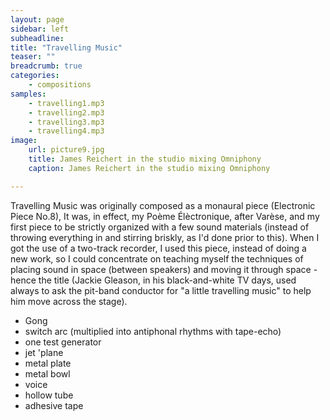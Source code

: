 ```yaml
---
layout: page
sidebar: left
subheadline: 
title: "Travelling Music"
teaser: ""
breadcrumb: true
categories:
    - compositions
samples:
    - travelling1.mp3
    - travelling2.mp3
    - travelling3.mp3
    - travelling4.mp3
image:
    url: picture9.jpg
    title: James Reichert in the studio mixing Omniphony
    caption: James Reichert in the studio mixing Omniphony

---
```


Travelling Music was originally composed as a monaural piece (Electronic Piece No.8), It was, in effect, my Poème Élèctronique, after Varèse, and my first piece to be strictly organized with a few sound materials (instead of throwing everything in and stirring briskly, as I'd done prior to this). When I got the use of a two-track recorder, I used this piece, instead of doing a new work, so I could concentrate on teaching myself the techniques of placing sound in space (between speakers) and moving it through space - hence the title (Jackie Gleason, in his black-and-white TV days, used always to ask the pit-band conductor for "a little travelling music" to help him move across the stage).

* Gong
* switch arc (multiplied into antiphonal rhythms with tape-echo)
* one test generator
* jet 'plane
* metal plate
* metal bowl
* voice
* hollow tube
* adhesive tape
